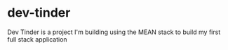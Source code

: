 # dev-tinder
Dev Tinder is a project I'm building using the MEAN stack to build my first full stack application
